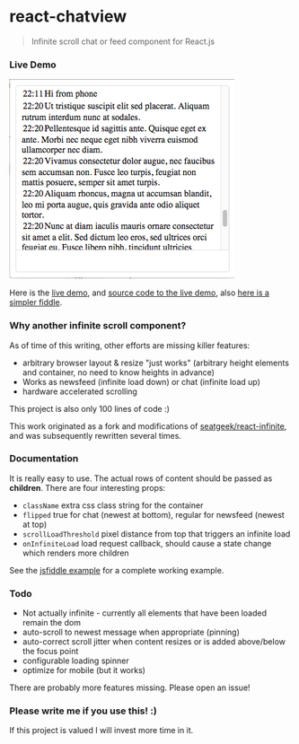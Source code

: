 react-chatview
==============

> Infinite scroll chat or feed component for React.js

### Live Demo
[![Live Demo](screenshot.png?raw=true)](http://musician-peggy-71735.bitballoon.com/)

Here is the [live demo](http://musician-peggy-71735.bitballoon.com/), and [source code to the live demo](https://github.com/dustingetz/messages), also [here is a simpler fiddle](https://jsfiddle.net/dustingetz/xvqzw747/).

### Why another infinite scroll component? 

As of time of this writing, other efforts are missing killer features:
 * arbitrary browser layout & resize "just works" (arbitrary height elements and container, no need to know heights in advance)
 * Works as newsfeed (infinite load down) or chat (infinite load up) 
 * hardware accelerated scrolling
 
This project is also only 100 lines of code :) 

This work originated as a fork and modifications of [seatgeek/react-infinite](https://github.com/seatgeek/react-infinite), and was subsequently rewritten several times.

### Documentation

It is really easy to use. The actual rows of content should be passed as **children**. There are four interesting props:
 * `className` extra css class string for the container
 * `flipped` true for chat (newest at bottom), regular for newsfeed (newest at top)
 * `scrollLoadThreshold` pixel distance from top that triggers an infinite load
 * `onInfiniteLoad` load request callback, should cause a state change which renders more children

See the [jsfiddle example](https://jsfiddle.net/dustingetz/xvqzw747/) for a complete working example.

### Todo

 * Not actually infinite - currently all elements that have been loaded remain the dom
 * auto-scroll to newest message when appropriate (pinning)
 * auto-correct scroll jitter when content resizes or is added above/below the focus point
 * configurable loading spinner
 * optimize for mobile (but it works)


There are probably more features missing. Please open an issue!

### Please write me if you use this! :)

If this project is valued I will invest more time in it.
